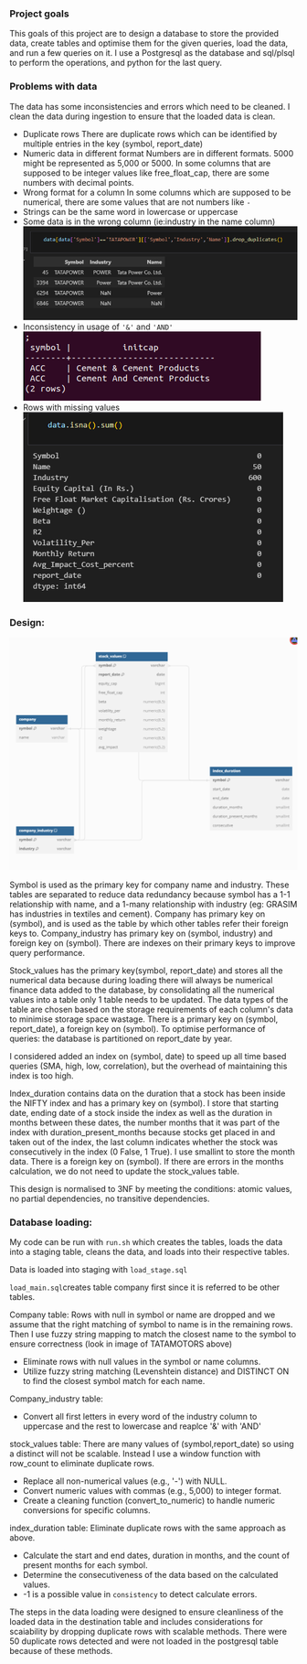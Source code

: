 ### Project goals
This goals of this project are to design a database to store the provided data, create tables and optimise them for the given queries, load the data, and run a few queries on it. I use a Postgresql as the database and sql/plsql to perform the operations, and python for the last query.

### Problems with data
The data has some inconsistencies and errors which need to be cleaned. I clean the data during ingestion to ensure that the loaded data is clean.
* Duplicate rows
There are duplicate rows which can be identified by multiple entries in the key (symbol, report_date)
* Numeric data in different format
Numbers are in different formats. 5000 might be represented as 5,000 or 5000.
In some columns that are supposed to be integer values like free_float_cap, there are some numbers with decimal points.
* Wrong format for a column
In some columns which are supposed to be numerical, there are some values that are not numbers like `-`
* Strings can be the same word in lowercase or uppercase
* Some data is in the wrong column (ie:industry in the name column)
![My Image](/images/image3.png "Schema")
* Inconsistency in usage of `'&'` and `'AND'`
![My Image](/images/image5.png "Schema")
* Rows with missing values
![My Image](/images/image2.png "Schema")

### Design:
![My Image](/images/image1.png "Schema")

Symbol is used as the primary key for company name and industry. These tables are separated to reduce data redundancy because symbol has a 1-1 relationship with name, and a 1-many relationship with industry (eg: GRASIM has industries in textiles and cement). Company has primary key on (symbol), and is used as the table by which other tables refer their foreign keys to. Company_industry has primary key on (symbol, industry) and foreign key on (symbol). There are indexes on their primary keys to improve query performance.

Stock_values has the primary key(symbol, report_date) and stores all the numerical data because during loading there will always be numerical finance data added to the database, by consolidating all the numerical values into a table only 1 table needs to be updated. The data types of the table are chosen based on the storage requirements of each column's data to minimise storage space wastage. There is a primary key on (symbol, report_date), a foreign key on (symbol). To optimise performance of queries: the database is partitioned on report_date by year.

I considered added an index on (symbol, date) to speed up all time based queries (SMA, high, low, correlation), but the overhead of maintaining this index is too high.

Index_duration contains data on the duration that a stock has been inside the NIFTY index and has a primary key on (symbol). I store that starting date, ending date of a stock inside the index as well as the duration in months between these dates, the number months that it was part of the index with duration_present_months because stocks get placed in and taken out of the index, the last column indicates whether the stock was consecutively in the index (0 False, 1 True). I use smallint to store the month data. There is a foreign key on (symbol). If there are errors in the months calculation, we do not need to update the stock_values table.

This design is normalised to 3NF by meeting the conditions: atomic values, no partial dependencies, no transitive dependencies.

### Database loading:
My code can be run with `run.sh` which creates the tables, loads the data into a staging table, cleans the data, and loads into their respective tables.

Data is loaded into staging with `load_stage.sql`

`load_main.sql`creates table company first since it is referred to be other tables.

Company table:
Rows with null in symbol or name are dropped and we assume that the right matching of symbol to name is in the remaining rows. Then I use fuzzy string mapping to match the closest name to the symbol to ensure correctness (look in image of TATAMOTORS above)
- Eliminate rows with null values in the symbol or name columns.
- Utilize fuzzy string matching (Levenshtein distance) and DISTINCT ON to find the closest symbol match for each name.

Company_industry table:
- Convert all first letters in every word of the industry column to uppercase and the rest to lowercase and reaplce '&' with 'AND'

stock_values table:
There are many values of (symbol,report_date) so using a distinct will not be scalable. Instead I use a window function with row_count to eliminate duplicate rows.
- Replace all non-numerical values (e.g., '-') with NULL.
- Convert numeric values with commas (e.g., 5,000) to integer format.
- Create a cleaning function (convert_to_numeric) to handle numeric conversions for specific columns.

index_duration table:
Eliminate duplicate rows with the same approach as above.
- Calculate the start and end dates, duration in months, and the count of present months for each symbol.
- Determine the consecutiveness of the data based on the calculated values.
- -1 is a possible value in `consistency` to detect calculate errors.

The steps in the data loading were designed to ensure cleanliness of the loaded data in the destination table and includes considerations for scaiability by dropping duplicate rows with scalable methods. There were 50 duplicate rows detected and were not loaded in the postgresql table because of these methods.

